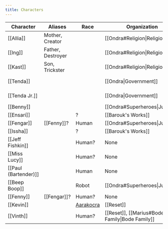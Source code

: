 ```yaml
---
title: Characters
---
```

| Character | Aliases | Race | Organization | Category |
| ---- | ---- | ---- | ---- | ---- |
| [[Allia]] | Mother, Creator |  | [[Ondra#Religion\|Religion]] | [[Characters/Historical and Mythical/index\|Historical and Mythical]] |
| [[Ing]] | Father, Destroyer |  | [[Ondra#Religion\|Religion]] | [[Characters/Historical and Mythical/index\|Historical and Mythical]] |
| [[Kast]] | Son, Trickster |  | [[Ondra#Religion\|Religion]] | [[Characters/Historical and Mythical/index\|Historical and Mythical]] |
| [[Tenda]] |  |  | [[Ondra\|Government]] | [[Characters/Historical and Mythical/index\|Historical and Mythical]] |
| [[Tenda Jr.]] |  |  | [[Ondra\|Government]] | [[Characters/Historical and Mythical/index\|Historical and Mythical]] |
| [[Benny]] |  |  | [[Ondra#Superheroes\|Justice]] | [[Characters/NPCs/index\|NPCs]] |
| [[Ensari]] |  | ? | [[Barouk's Works]] | [[Characters/NPCs/index\|NPCs]] |
| [[Fengar]] | [[Fenny]]? | Human | [[Ondra#Superheroes\|Justice]] | [[Characters/NPCs/index\|NPCs]] |
| [[Issha]] |  | ? | [[Barouk's Works]] | [[Characters/NPCs/index\|NPCs]] |
| [[Jeff Fishkin]] |  | Human? | None | [[Characters/NPCs/index\|NPCs]] |
| [[Miss Lucy]] |  | Human? | None | [[Characters/NPCs/index\|NPCs]] |
| [[Paul (Bartender)]] |  | Human | None | [[Characters/NPCs/index\|NPCs]] |
| [[Beep Boop]] |  | Robot | [[Ondra#Superheroes\|Justice]] | [[Characters/Opponents/index\|Opponents]] |
| [[Fenny]] | [[Fengar]]? | Human? | None | [[Characters/Opponents/index\|Opponents]] |
| [[Kevin]] |  | [Aarakocra](https://www.dndbeyond.com/races/4-aarakocra) | [[Reset]] | [[Characters/Opponents/index\|Opponents]] |
| [[Vinth]] |  | Human? | [[Reset]], [[Marius#Bode Family\|Bode Family]] | [[Characters/Opponents/index\|Opponents]] |
